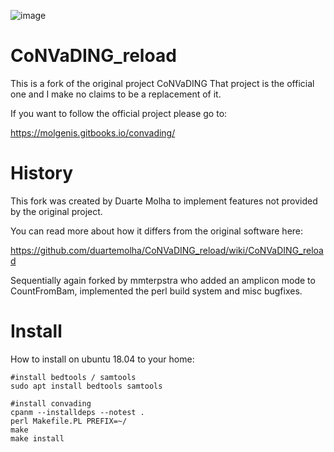  ![image](https://travis-ci.org/mmterpstra/CoNVaDING_reload.svg?branch=master)

# CoNVaDING_reload

This is a fork of the original project CoNVaDING
That project is the official one and I make no claims to be a replacement of it.

If you want to follow the official project please go to: 

https://molgenis.gitbooks.io/convading/

# History

This fork was created by Duarte Molha to implement features not provided by the original project.

You can read more about how it differs from the original software here:

https://github.com/duartemolha/CoNVaDING_reload/wiki/CoNVaDING_reload

Sequentially again forked by mmterpstra who added an amplicon mode to CountFromBam, implemented the perl build system and misc bugfixes.

# Install

How to install on ubuntu 18.04 to your home:

```
#install bedtools / samtools 
sudo apt install bedtools samtools

#install convading
cpanm --installdeps --notest .
perl Makefile.PL PREFIX=~/
make
make install
```
